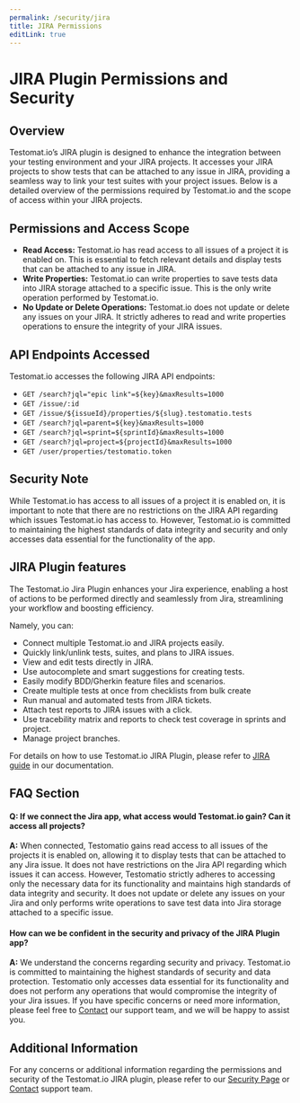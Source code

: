 ```yaml
---
permalink: /security/jira
title: JIRA Permissions
editLink: true
---
```


# JIRA Plugin Permissions and Security

## Overview
Testomat.io’s JIRA plugin is designed to enhance the integration between your testing environment and your JIRA projects. It accesses your JIRA projects to show tests that can be attached to any issue in JIRA, providing a seamless way to link your test suites with your project issues. Below is a detailed overview of the permissions required by Testomat.io and the scope of access within your JIRA projects.

## Permissions and Access Scope
- **Read Access:** Testomat.io has read access to all issues of a project it is enabled on. This is essential to fetch relevant details and display tests that can be attached to any issue in JIRA.
- **Write Properties:** Testomat.io can write properties to save tests data into JIRA storage attached to a specific issue. This is the only write operation performed by Testomat.io.
- **No Update or Delete Operations:** Testomat.io does not update or delete any issues on your JIRA. It strictly adheres to read and write properties operations to ensure the integrity of your JIRA issues.

## API Endpoints Accessed
Testomat.io accesses the following JIRA API endpoints:
- `GET /search?jql="epic link"=${key}&maxResults=1000`
- `GET /issue/:id`
- `GET /issue/${issueId}/properties/${slug}.testomatio.tests`
- `GET /search?jql=parent=${key}&maxResults=1000`
- `GET /search?jql=sprint=${sprintId}&maxResults=1000`
- `GET /search?jql=project=${projectId}&maxResults=1000`
- `GET /user/properties/testomatio.token`

## Security Note
While Testomat.io has access to all issues of a project it is enabled on, it is important to note that there are no restrictions on the JIRA API regarding which issues Testomat.io has access to. However, Testomat.io is committed to maintaining the highest standards of data integrity and security and only accesses data essential for the functionality of the app.

## JIRA Plugin features

The Testomat.io Jira Plugin enhances your Jira experience, enabling a host of actions to be performed directly and seamlessly from Jira, streamlining your workflow and boosting efficiency.

Namely, you can:

- Connect multiple Testomat.io and JIRA projects easily.
- Quickly link/unlink tests, suites, and plans to JIRA issues.
- View and edit tests directly in JIRA.
- Use autocomplete and smart suggestions for creating tests.
- Easily modify BDD/Gherkin feature files and scenarios.
- Create multiple tests at once from checklists from bulk create 
- Run manual and automated tests from JIRA tickets.
- Attach test reports to JIRA issues with a click.
- Use tracebility matrix and reports to check test coverage in sprints and project.
- Manage project branches.

For details on how to use Testomat.io JIRA Plugin, please refer to [JIRA guide](/usage/jira-plugin) in our documentation.

## FAQ Section

#### Q: If we connect the Jira app, what access would Testomat.io gain? Can it access all projects?
**A:** When connected, Testomatio gains read access to all issues of the projects it is enabled on, allowing it to display tests that can be attached to any Jira issue. It does not have restrictions on the Jira API regarding which issues it can access. However, Testomatio strictly adheres to accessing only the necessary data for its functionality and maintains high standards of data integrity and security. It does not update or delete any issues on your Jira and only performs write operations to save test data into Jira storage attached to a specific issue.

#### How can we be confident in the security and privacy of the JIRA Plugin app?
**A:** We understand the concerns regarding security and privacy. Testomat.io is committed to maintaining the highest standards of security and data protection. Testomatio only accesses data essential for its functionality and does not perform any operations that would compromise the integrity of your Jira issues. If you have specific concerns or need more information, please feel free to [Contact](/contact-us/contact-us) our support team, and we will be happy to assist you.

## Additional Information
For any concerns or additional information regarding the permissions and security of the Testomat.io JIRA plugin, please refer to our [Security Page](/security/overview) or [Contact](/contact-us/contact-us) support team.